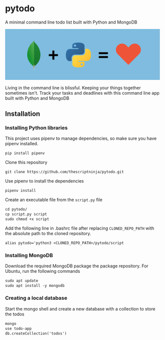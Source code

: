 # pytodo

A minimal command line todo list built with Python and MongoDB

![Mongo + Python](/img/mongo_python_love.png)

Living in the command line is blissful. Keeping your things together sometimes isn't. Track your tasks and deadlines with this command line app built with Python and MongoDB

## Installation

### Installing Python libraries
This project uses pipenv to manage dependencies, so make sure you have pipenv installed.
```
pip install pipenv
```
Clone this repository
```
git clone https://github.com/thescriptninja/pytodo.git
```
Use pipenv to install the dependencies
```
pipenv install
```
Create an executable file from the ```script.py``` file

```
cd pytodo/
cp script.py script
sudo chmod +x script
```
Add the following line in .bashrc file after replacing ```CLONED_REPO_PATH``` with the absolute path to the cloned repository.

```
alias pytodo='python3 <CLONED_REPO_PATH>/pytodo/script
```

### Installing MongoDB
Download the required MongoDB package the package repository.
For Ubuntu, run the following commands
```
sudo apt update
sudo apt install -y mongodb
```

### Creating a local database
Start the mongo shell and create a new database with a collection to store the todos
```
mongo
use todo-app
db.createCollection('todos')
```
